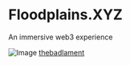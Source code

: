 # Floodplains.XYZ

An immersive web3 experience

![Image](https://github.com/thebadlament/website/blob/main/FloodplainsLogoSquare.png)
[thebadlament](https://twitter.com/Thebadlament)
